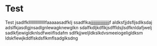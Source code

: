# Test
Test
jsadlfkllllllllllllllllfaaaaasadfklj
ssadflkajjjjjjjjjjjjjjjjjjf
aldksfjjdsfljsdlksdaj
adslfkjasdlgjnsadlgnlewagknewglkn
sdalfkdljkdflkjsdffldsjlsdfknldafjwelj
sadlkfjewigldknlsdfweiiflsdafm
sdlfkjjweljldkslkdvsmeeiogeligldksm
ldskflewjkddflskdsflkmflsadglksdng
